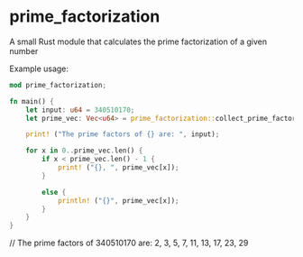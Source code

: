# prime_factorization
A small Rust module that calculates the prime factorization of a given number

Example usage:

```rust
mod prime_factorization;

fn main() {
    let input: u64 = 340510170;
    let prime_vec: Vec<u64> = prime_factorization::collect_prime_factors (input);

    print! ("The prime factors of {} are: ", input);

    for x in 0..prime_vec.len() {
        if x < prime_vec.len() - 1 {
            print! ("{}, ", prime_vec[x]);
        }

        else {
            println! ("{}", prime_vec[x]);
        }
    }
}
```
// The prime factors of 340510170 are: 2, 3, 5, 7, 11, 13, 17, 23, 29
